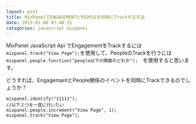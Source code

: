 ```yaml
---
layout: post
title: MixPanelでENGAGEMENTとPEOPLEを同時にTrackする方法
date: 2015-01-08 07:40:31
categories: javascript mixpanel
---
```

<p>MixPanel JavaScript Api でEngagementをTrackするには　<code>mixpanel.track("View Page");</code>を使用して、PeopleのTrackを行うには <code>mixpanel.people.function("people以下の関数のどれか");</code>　を使用すると思います。</p>

<p>どうすれば、EngagemantとPeople関係のイベントを同時にTrackできるのでしょうか？</p>

<pre><code>mixpanel.identify("11111");
//以下２つを一度に行いたい
mixpanel.people.increment("View Page", 1);
mixpanel.track("View Page");
</code></pre>
